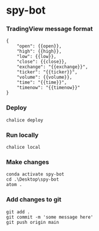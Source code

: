 # spy-bot


### TradingView message format

```
{
    "open": {{open}},
    "high": {{high}},
    "low": {{low}},
    "close": {{close}},
    "exchange": "{{exchange}}",
    "ticker": "{{ticker}}",
    "volume": {{volume}},
    "time": "{{time}}",
    "timenow": "{{timenow}}"
}
```

### Deploy

```
chalice deploy
```

### Run locally

```
chalice local
```

### Make changes

```
conda activate spy-bot
cd .\Desktop\spy-bot
atom .
```

### Add changes to git

```
git add .
git commit -m 'some message here'
git push origin main
```
